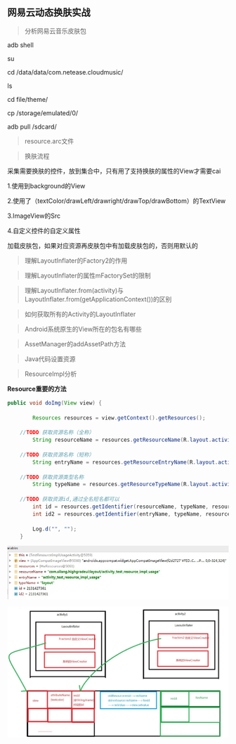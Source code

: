 ## 网易云动态换肤实战

> 分析网易云音乐皮肤包

adb  shell

su

cd  /data/data/com.netease.cloudmusic/

ls

cd file/theme/



cp      /storage/emulated/0/

 adb  pull   /sdcard/





> resource.arc文件





> 换肤流程

采集需要换肤的控件，放到集合中，只有用了支持换肤的属性的View才需要cai

1.使用到background的View

2.使用了（textColor/drawLeft/drawright/drawTop/drawBottom）的TextView

3.ImageView的Src

4.自定义控件的自定义属性



加载皮肤包，如果对应资源再皮肤包中有加载皮肤包的，否则用默认的



> 理解LayoutInflater的Factory2的作用



> 理解LayoutInflater的属性mFactorySet的限制





> 理解LayoutInflater.from(activity)与LayoutInflater.from(getApplicationContext())的区别



> 如何获取所有的Activity的LayoutInflater



> Android系统原生的View所在的包名有哪些



> AssetManager的addAssetPath方法



> Java代码设置资源



> ResourceImpl分析

**Resource重要的方法**

```java
public void doImg(View view) {

        Resources resources = view.getContext().getResources();
    
    //TODO 获取资源名称（全称）
        String resourceName = resources.getResourceName(R.layout.activity_test_resource_impl_usage);
    
    //TODO 获取资源名称（短称）
        String entryName = resources.getResourceEntryName(R.layout.activity_test_resource_impl_usage);
    
    //TODO 获取资源类型名称
        String typeName = resources.getResourceTypeName(R.layout.activity_test_resource_impl_usage);
    
    //TODO 获取资源id,通过全名短名都可以
        int id = resources.getIdentifier(resourceName, typeName, resources.getResourcePackageName(R.layout.activity_test_resource_impl_usage));
        int id2 = resources.getIdentifier(entryName, typeName, resources.getResourcePackageName(R.layout.activity_test_resource_impl_usage));

        Log.d("", "");
    }
```

![771159](image/771159.jpg)





![771754](image/771754.jpg)